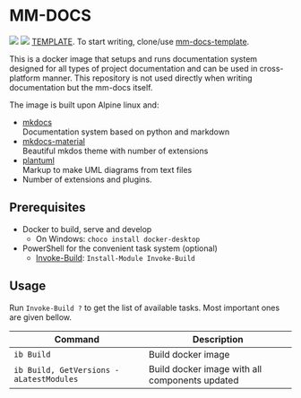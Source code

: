 # MM-DOCS

[![](https://img.shields.io/docker/v/majkinetor/mm-docs/0.4.0?label=mm-docs)](https://hub.docker.com/r/majkinetor/mm-docs) ![](https://img.shields.io/docker/pulls/majkinetor/mm-docs) [TEMPLATE](https://github.com/majkinetor/mm-docs-template). To start writing, clone/use [mm-docs-template](https://github.com/majkinetor/mm-docs-template.git).

This is a docker image that setups and runs documentation system designed for all types of project documentation and can be used in cross-platform manner. This repository is not used directly when writing documentation but the mm-docs itself.

The image is built upon Alpine linux and:

- [mkdocs](https://www.mkdocs.org/)<br>
Documentation system based on python and markdown
- [mkdocs-material](https://squidfunk.github.io/mkdocs-material/)<br>
Beautiful mkdos theme with number of extensions
- [plantuml](http://plantuml.com)<br>
Markup to make UML diagrams from text files
- Number of extensions and plugins.

## Prerequisites

- Docker to build, serve and develop
  - On Windows: `choco install docker-desktop`
- PowerShell for the convenient task system (optional)
    - [Invoke-Build](https://github.com/nightroman/Invoke-Build): `Install-Module Invoke-Build`

## Usage

Run `Invoke-Build ?` to get the list of available tasks. Most important ones are given bellow.

|                       Command            |                  Description                   |
| ---------------------------------------- | ---------------------------------------------- |
| `ib Build`                               | Build docker image                             |
| `ib Build, GetVersions -aLatestModules ` | Build docker image with all components updated |


